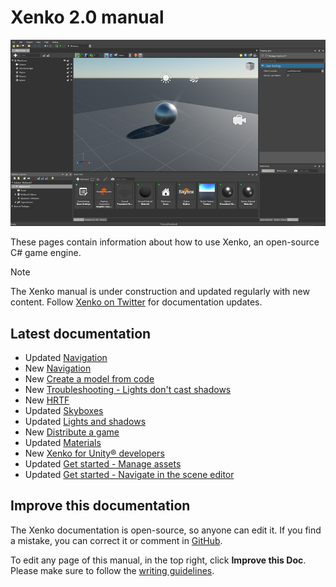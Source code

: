 
# Xenko 2.0 manual

![Manual](../get-started/media/get-started.jpg)

These pages contain information about how to use Xenko, an open-source C# game engine.

>[!Note]
>The Xenko manual is under construction and updated regularly with new content. Follow [Xenko on Twitter](https://twitter.com/xenko3d?lang=en) for documentation updates.

## Latest documentation

* <span class="label label-doc-highlight">Updated</span> [Navigation](../game-studio/navigate-in-the-scene-editor.md)
* <span class="label label-doc-highlight">New</span> [Navigation](../game-studio/navigation.md)
* <span class="label label-doc-highlight">New</span> [Create a model from code](../scripts/create-a-model-from-code.md)
* <span class="label label-doc-highlight">New</span> [Troubleshooting - Lights don't cast shadows](../troubleshooting/lights-dont-cast-shadows.md)
* <span class="label label-doc-highlight">New</span> [HRTF](../audio/hrtf.md)
* <span class="label label-doc-highlight">Updated</span> [Skyboxes](../graphics/skyboxes.md)
* <span class="label label-doc-highlight">Updated</span> [Lights and shadows](../graphics/lights-and-shadows/index.md)
* <span class="label label-doc-highlight">New</span> [Distribute a game](../files-and-folders/distribute-a-game.md)
* <span class="label label-doc-highlight">Updated</span> [Materials](../graphics/materials/index.md)
* <span class="label label-doc-highlight">New</span> [Xenko for Unity® developers](../xenko-for-unity-developers/index.md)
* <span class="label label-doc-highlight">Updated</span> [Get started - Manage assets](../game-studio/manage-assets.md)
* <span class="label label-doc-highlight">Updated</span> [Get started - Navigate in the scene editor](../game-studio/navigate-in-the-scene-editor.md)

## Improve this documentation

The Xenko documentation is open-source, so anyone can edit it. If you find a mistake, you can correct it or comment in [GitHub](https://github.com/SiliconStudio/xenko-docs).

To edit any page of this manual, in the top right, click **Improve this Doc**. Please make sure to follow the [writing guidelines](https://github.com/SiliconStudio/xenko-docs/blob/master-2.0/GUIDELINES.md).